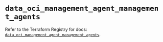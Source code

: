 # `data_oci_management_agent_management_agents`

Refer to the Terraform Registry for docs: [`data_oci_management_agent_management_agents`](https://registry.terraform.io/providers/oracle/oci/6.18.0/docs/data-sources/management_agent_management_agents).
